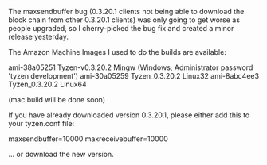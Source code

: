 The maxsendbuffer bug (0.3.20.1 clients not being able to download the block chain from other 0.3.20.1 clients) was only going to get
worse as people upgraded, so I cherry-picked the bug fix and created a minor release yesterday.

The Amazon Machine Images I used to do the builds are available:

  ami-38a05251   Tyzen-v0.3.20.2 Mingw    (Windows; Administrator password 'tyzen development')
  ami-30a05259   Tyzen_0.3.20.2 Linux32
  ami-8abc4ee3   Tyzen_0.3.20.2 Linux64

(mac build will be done soon)

If you have already downloaded version 0.3.20.1, please either add this to your tyzen.conf file:

  maxsendbuffer=10000
  maxreceivebuffer=10000

... or download the new version.
